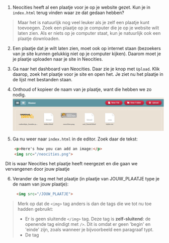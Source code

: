 1. Neocities heeft al een plaatje voor je op je website gezet. Kun je in `index.html` terug vinden waar ze dat gedaan hebben?
> Maar het is natuurlijk nog veel leuker als je zelf een plaatje kunt toevoegen. Zoek een plaatje op je computer die je op je website wilt laten zien. Als er niets op je computer staat, kun je natuurlijk ook een plaatje downloaden.

2. Een plaatje dat je wilt laten zien, moet ook op internet staan (bezoekers van je site kunnen gelukkig niet op je computer kijken). Daarom moet je je plaatje uploaden naar je site in Neocities.

3. Ga naar het dashboard van Neocities. Daar zie je knop met `Upload`. Klik daarop, zoek het plaatje voor je site en open het. Je ziet nu het plaatje in de lijst met bestanden staan. 

4. Onthoud of kopieer de naam van je plaatje, want die hebben we zo nodig.
![](/assets/plaatje_dashboard.png)

5. Ga nu weer naar `index.html` in de editor. Zoek daar de tekst:
```html
    <p>Here's how you can add an image:</p>
    <img src="/neocities.png">
```
Dit is waar Neocities het plaatje heeft neergezet en die gaan we vervangenen door jouw plaatje

6. Verander de tag met het plaatje (in plaatje van JOUW_PLAATJE type je de naam van jouw plaatje):
```html
     <img src="/JOUW_PLAATJE">
```
> Merk op dat de `<img>` tag anders is dan de tags die we tot nu toe hadden gebruikt:
> * Er is geen sluitende `</img>` tag. Deze tag is **zelf-sluitend**: de openende tag eindigt met `/>`. Dit is omdat er geen 'begin' en 'einde' zijn, zoals wanneer je bijvoorbeeld een paragraaf typt.
> * De tag 